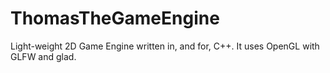 # ThomasTheGameEngine
Light-weight 2D Game Engine written in, and for, C++. 
It uses OpenGL with GLFW and glad.
